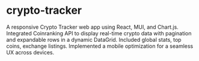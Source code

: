 # crypto-tracker
A responsive Crypto Tracker web app using React, MUI, and Chart.js. Integrated Coinranking API to display real-time crypto data with pagination and expandable rows in a dynamic DataGrid. Included global stats, top coins, exchange listings. Implemented a mobile optimization for a seamless UX across devices.
